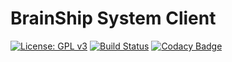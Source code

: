 # BrainShip System Client
[![License: GPL v3](https://img.shields.io/badge/License-GPLv3-blue.svg)](https://www.gnu.org/licenses/gpl-3.0)
[![Build Status](https://travis-ci.org/brain-ship/brainship-cli.svg?branch=master)](https://travis-ci.org/brain-ship/brainship-cli)
[![Codacy Badge](https://api.codacy.com/project/badge/Grade/94e28f3b1fc54c099c175f881d80fef6)](https://www.codacy.com/manual/project.brainship/brainship-cli?utm_source=github.com&amp;utm_medium=referral&amp;utm_content=brain-ship/brainship-cli&amp;utm_campaign=Badge_Grade)
